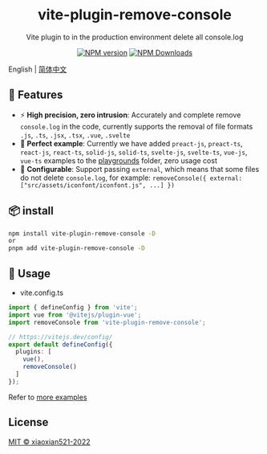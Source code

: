 <h1 align="center">vite-plugin-remove-console</h1>
<p align="center">Vite plugin to in the production environment delete all console.log</p>

<p align="center">
<a href="https://www.npmjs.com/package/vite-plugin-remove-console" target="__blank"><img src="https://img.shields.io/npm/v/vite-plugin-remove-console?color=a1b858&label=" alt="NPM version"></a>
<a href="https://www.npmjs.com/package/vite-plugin-remove-console" target="__blank"><img alt="NPM Downloads" src="https://img.shields.io/npm/dm/vite-plugin-remove-console?color=50a36f&label="></a>
</p>

English | [简体中文](./README.zh_CN.md)

## 🚀 Features

- ⚡ **High precision, zero intrusion**: Accurately and complete remove `console.log` in the code, currently supports the removal of file formats `.js`, `.ts`, `.jsx`, `.tsx`, `.vue`, `.svelte`
- 🧪 **Perfect example**: Currently we have added `preact-js`, `preact-ts`, `react-js`, `react-ts`, `solid-js`, `solid-ts`, `svelte-js`, `svelte-ts`, `vue-js`, `vue-ts` examples to the [playgrounds](https://github.com/xiaoxian521/vite-plugin-remove-console/tree/main/playgrounds) folder, zero usage cost
- 🦾 **Configurable**: Support passing `external`, which means that some files do not delete `console.log`, for example: `removeConsole({ external: ["src/assets/iconfont/iconfont.js", ...] })`

## 📦 install

```bash
npm install vite-plugin-remove-console -D
or
pnpm add vite-plugin-remove-console -D
````

## 🦄 Usage

- vite.config.ts

```ts
import { defineConfig } from 'vite';
import vue from '@vitejs/plugin-vue';
import removeConsole from 'vite-plugin-remove-console';

// https://vitejs.dev/config/
export default defineConfig({
  plugins: [
    vue(),
    removeConsole()
  ]
});
````

Refer to [more examples](https://github.com/xiaoxian521/vite-plugin-remove-console/tree/main/playgrounds)

## License

[MIT © xiaoxian521-2022](./LICENSE)
